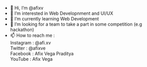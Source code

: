 - 👋 Hi, I’m @afixv
- 👀 I’m interested in Web Developnment and UI/UX
- 🌱 I’m currently learning Web Development
- 💞️ I’m looking for a team to take a part in some competition (e.g hackathon)
- 📫 How to reach me : <br/>
      Instagram : @afi.xv <br/>
      Twitter : @afixve <br/>
      Facebook : Afix Vega Praditya <br/>
      YouTube : Afix Vega <br/>
      

<!---
afixv/afixv is a ✨ special ✨ repository because its `README.md` (this file) appears on your GitHub profile.
You can click the Preview link to take a look at your changes.
--->
